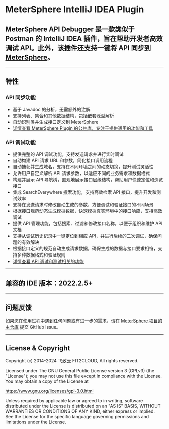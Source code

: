 # MeterSphere IntelliJ IDEA Plugin

## MeterSphere API Debugger 是一款类似于 Postman 的 IntelliJ IDEA 插件，旨在帮助开发者高效调试 API。此外，该插件还支持一键将 API 同步到 [MeterSphere](https://github.com/metersphere/metersphere)。

---

## 特性

### API 同步功能

- 基于 Javadoc 的分析，无需额外的注解
- 支持列表、集合和其他数据结构，包括嵌套泛型解析
- 自动识别类并生成接口定义到 MeterSphere
- [详情查看 MeterSphere Plugin 的公共库，专注于提供通用的功能和工具](https://github.com/metersphere/metersphere-idea-plugin/blob/v3.x/README_LIB_zh.md)

### API 调试功能

- 提供完整的 API 调试功能，支持发送请求并进行实时调试
- 自动构建 API 请求 URL 和参数，简化接口调用流程
- 自动捕获并生成域名，支持在不同环境之间的动态切换，提升测试灵活性
- 允许用户自定义解析 API 请求参数，以适应不同的业务需求和数据格式
- 构建并展示 API 导航树，直观地展示接口层级结构，帮助用户快速定位和浏览接口
- 集成 SearchEverywhere 搜索功能，支持高效检索 API 接口，提升开发和测试效率
- 支持在发送请求时修改自动生成的参数，方便调试和验证接口的不同场景
- 根据接口规范动态生成模拟数据，快速模拟真实环境中的接口响应，支持高效调试
- 提供 API 管理功能，包括搜索、过滤和修改接口名称，以便于组织和维护 API 文档
- 支持从调试历史记录中一键定位到相应 API，并进行后续的二次调试，确保问题的有效解决
- 根据接口定义的规范自动生成请求数据，确保生成的数据与接口要求相符，支持多种数据格式和验证规则
- [详情查看 API 调试和测试相关的功能](https://github.com/metersphere/metersphere-idea-plugin/blob/v3.x/README_DEBUGGER_zh.md)

---


## 兼容的 IDE 版本：2022.2.5+

---

## 问题反馈

如果您在使用过程中遇到任何问题或有进一步的需求，请在 [MeterSphere 项目的主仓库](https://github.com/metersphere/metersphere/issues) 提交 GitHub Issue。

---

## License & Copyright

Copyright (c) 2014-2024 飞致云 FIT2CLOUD, All rights reserved.

Licensed under The GNU General Public License version 3 (GPLv3)  (the "License"); you may not use this file except in compliance with the License. You may obtain a copy of the License at

https://www.gnu.org/licenses/gpl-3.0.html

Unless required by applicable law or agreed to in writing, software distributed under the License is distributed on an "AS IS" BASIS, WITHOUT WARRANTIES OR CONDITIONS OF ANY KIND, either express or implied. See the License for the specific language governing permissions and limitations under the License.
